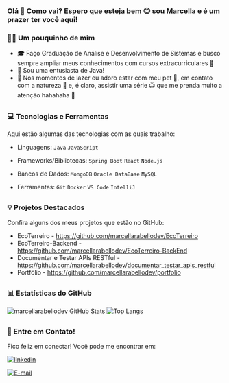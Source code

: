 ### Olá 👋 Como vai? Espero que esteja bem 😊 sou Marcella e é um prazer ter você aqui!

### 🙆‍♀️ Um pouquinho de mim
- 🎓 Faço Graduação de Análise e Desenvolvimento de Sistemas e busco sempre ampliar meus conhecimentos com cursos extracurriculares 📓
- 💞️ Sou uma entusiasta de Java!
- 🌳 Nos momentos de lazer eu adoro estar com meu pet 🐶, em contato com a natureza 🌱 e, é claro, assistir uma série 📺 que me prenda muito a atenção hahahaha 💁

##

### 💻 Tecnologias e Ferramentas
Aqui estão algumas das tecnologias com as quais trabalho:

- Linguagens:
 `Java` `JavaScript`

- Frameworks/Bibliotecas:
`Spring Boot` `React` `Node.js` 

- Bancos de Dados:
`MongoDB` `Oracle DataBase` `MySQL`

- Ferramentas:
`Git` `Docker` `VS Code` `IntelliJ`

##

### 💡 Projetos Destacados
Confira alguns dos meus projetos que estão no GitHub:
- EcoTerreiro - https://github.com/marcellarabellodev/EcoTerreiro
- EcoTerreiro-Backend - https://github.com/marcellarabellodev/EcoTerreiro-BackEnd
- Documentar e Testar APIs RESTful - https://github.com/marcellarabellodev/documentar_testar_apis_restful
- Portfólio - https://github.com/marcellarabellodev/portfolio

##

### 📊 Estatísticas do GitHub

![marcellarabellodev GitHub Stats](https://github-readme-stats.vercel.app/api?username=marcellarabellodev&show_icons=true&theme=nord)
![Top Langs](https://github-readme-stats.vercel.app/api/top-langs/?username=marcellarabellodev&layout=compact&theme=nord)

##

### 💬 Entre em Contato!
Fico feliz em conectar! Você pode me encontrar em:

[![linkedin](https://img.shields.io/badge/linkedin-0A66C2?style=for-the-badge&logo=linkedin&logoColor=white)](https://www.linkedin.com/in/marcella-rabello-b80b08315/)

[![E-mail](https://img.shields.io/badge/email-EA4335?style=for-the-badge&logo=gmail&logoColor=white)](mailto:marcella.rabello@hotmail.com)
<!---
marcellarabellodev/marcellarabellodev is a ✨ special ✨ repository because its `README.md` (this file) appears on your GitHub profile.
You can click the Preview link to take a look at your changes.
--->
